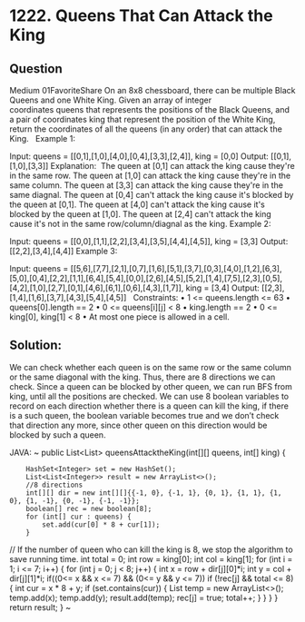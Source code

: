 # 1222. Queens That Can Attack the King

## Question
Medium
01FavoriteShare
On an 8x8 chessboard, there can be multiple Black Queens and one White King.
Given an array of integer coordinates queens that represents the positions of the Black Queens, and a pair of coordinates king that represent the position of the White King, return the coordinates of all the queens (in any order) that can attack the King.
 
Example 1:

Input: queens = [[0,1],[1,0],[4,0],[0,4],[3,3],[2,4]], king = [0,0]
Output: [[0,1],[1,0],[3,3]]
Explanation:  
The queen at [0,1] can attack the king cause they're in the same row. 
The queen at [1,0] can attack the king cause they're in the same column. 
The queen at [3,3] can attack the king cause they're in the same diagnal. 
The queen at [0,4] can't attack the king cause it's blocked by the queen at [0,1]. 
The queen at [4,0] can't attack the king cause it's blocked by the queen at [1,0]. 
The queen at [2,4] can't attack the king cause it's not in the same row/column/diagnal as the king.
Example 2:

Input: queens = [[0,0],[1,1],[2,2],[3,4],[3,5],[4,4],[4,5]], king = [3,3]
Output: [[2,2],[3,4],[4,4]]
Example 3:

Input: queens = [[5,6],[7,7],[2,1],[0,7],[1,6],[5,1],[3,7],[0,3],[4,0],[1,2],[6,3],[5,0],[0,4],[2,2],[1,1],[6,4],[5,4],[0,0],[2,6],[4,5],[5,2],[1,4],[7,5],[2,3],[0,5],[4,2],[1,0],[2,7],[0,1],[4,6],[6,1],[0,6],[4,3],[1,7]], king = [3,4]
Output: [[2,3],[1,4],[1,6],[3,7],[4,3],[5,4],[4,5]]
 
Constraints:
•	1 <= queens.length <= 63
•	queens[0].length == 2
•	0 <= queens[i][j] < 8
•	king.length == 2
•	0 <= king[0], king[1] < 8
•	At most one piece is allowed in a cell.


## Solution:

We can check whether each queen is on the same row or the same column or the same diagonal with the king. Thus, there are 8 directions we can check. Since a queen can be blocked by other queen, we can run BFS from king, until all the positions are checked. We can use 8 boolean variables to record on each direction whether there is a queen can kill the king, if there is a such queen, the boolean variable becomes true and we don’t check that direction any more, since other queen on this direction would be blocked by such a queen.

JAVA:
~
public List<List<Integer>> queensAttacktheKing(int[][] queens, int[] king) {
	
        HashSet<Integer> set = new HashSet();
        List<List<Integer>> result = new ArrayList<>();
		//8 directions
        int[][] dir = new int[][]{{-1, 0}, {-1, 1}, {0, 1}, {1, 1}, {1, 0}, {1, -1}, {0, -1}, {-1, -1}};
        boolean[] rec = new boolean[8];
        for (int[] cur : queens) {
            set.add(cur[0] * 8 + cur[1]);
        }
//      If the number of queen who can kill the king is 8, we stop the algorithm to save running time.
        int total = 0;
        int row = king[0];
        int col = king[1];
        for (int i = 1; i <= 7; i++) {
            for (int j = 0; j < 8; j++) {
                int x = row + dir[j][0]*i;
                int y = col + dir[j][1]*i;
                if((0<= x && x <= 7) && (0<= y && y <= 7))
                if (!rec[j] && total <= 8)
                {
                    int cur = x * 8 + y;
                    if (set.contains(cur)) {
                        List<Integer> temp = new ArrayList<>();
                        temp.add(x);
                        temp.add(y);
                        result.add(temp);
                        rec[j] = true;
                        total++;
                    }
                }
            }
        }
        return result;
    }
~
